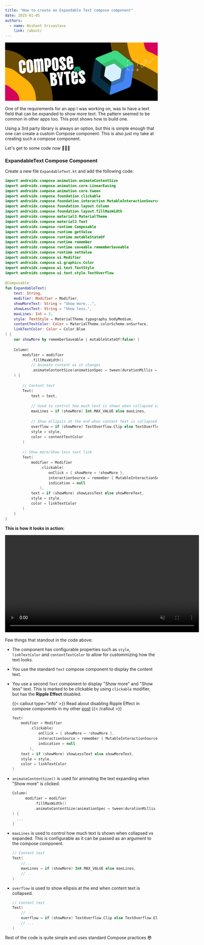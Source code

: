 ```yaml
---
title: "How to create an Expandable Text compose component"
date: 2025-01-05
authors:
  - name: Nishant Srivastava
    link: /about/
---
```


![Banner](../header.jpg)

<!--Short abstract goes here-->

One of the requirements for an app I was working on, was to have a text field that can be expanded to show more text. The pattern seemed to be common in other apps too. This post shows how to build one.

<!--more-->

Using a 3rd party library is always an option, but this is simple enough that one can create a custom Compose component. This is also just my take at creating such a compose component.

Let's get to some code now 👨🏻‍💻

### ExpandableText Compose Component

Create a new file `ExpandableText.kt` and add the following code:

```kt {filename="ExpandableText.kt"}
import androidx.compose.animation.animateContentSize
import androidx.compose.animation.core.LinearEasing
import androidx.compose.animation.core.tween
import androidx.compose.foundation.clickable
import androidx.compose.foundation.interaction.MutableInteractionSource
import androidx.compose.foundation.layout.Column
import androidx.compose.foundation.layout.fillMaxWidth
import androidx.compose.material3.MaterialTheme
import androidx.compose.material3.Text
import androidx.compose.runtime.Composable
import androidx.compose.runtime.getValue
import androidx.compose.runtime.mutableStateOf
import androidx.compose.runtime.remember
import androidx.compose.runtime.saveable.rememberSaveable
import androidx.compose.runtime.setValue
import androidx.compose.ui.Modifier
import androidx.compose.ui.graphics.Color
import androidx.compose.ui.text.TextStyle
import androidx.compose.ui.text.style.TextOverflow

@Composable
fun ExpandableText(
    text: String,
    modifier: Modifier = Modifier,
    showMoreText: String = "Show more...",
    showLessText: String = "Show less.",
    maxLines: Int = 3,
    style: TextStyle = MaterialTheme.typography.bodyMedium,
    contentTextColor: Color = MaterialTheme.colorScheme.onSurface,
    linkTextColor: Color = Color.Blue
) {
    var showMore by rememberSaveable { mutableStateOf(false) }

    Column(
        modifier = modifier
            .fillMaxWidth()
            // Animate content as it changes
            .animateContentSize(animationSpec = tween(durationMillis = 150, easing = LinearEasing))
    ) {

        // Content text
        Text(
            text = text,

            // Used to control how much text is shown when collapsed vs expanded
            maxLines = if (showMore) Int.MAX_VALUE else maxLines,

            // Show ellipsis at the end when content text is collapsed
            overflow = if (showMore) TextOverflow.Clip else TextOverflow.Ellipsis,
            style = style,
            color = contentTextColor
        )

        // Show more/Show less text link
        Text(
            modifier = Modifier
                .clickable(
                    onClick = { showMore = !showMore },
                    interactionSource = remember { MutableInteractionSource() },
                    indication = null
                ),
            text = if (showMore) showLessText else showMoreText,
            style = style,
            color = linkTextColor
        )
    }
}
```

**This is how it looks in action:**

<video controls autoplay muted width=640 src="expandable_text_preview.webm"></video>

Few things that standout in the code above:

- The component has configurable properties such as `style`, `linkTextColor` and `contentTextColor` to allow for custommizing how the text looks.

- You use the standard `Text` compose component to display the content text.

- You use a second `Text` component to display "Show more" and "Show less" text. This is marked to be clickable by using `clickable` modifier, but has the **Ripple Effect** disabled.

  {{< callout type="info" >}}
  Read about disabling Ripple Effect in compose components in my other [post](../removing-ripple-effect-from-clickable-components/)
  {{< /callout >}}

  ```kt {hl_lines=[3,4,5,6,7]}
  Text(
      modifier = Modifier
          .clickable(
              onClick = { showMore = !showMore },
              interactionSource = remember { MutableInteractionSource() },
              indication = null
          ),
      text = if (showMore) showLessText else showMoreText,
      style = style,
      color = linkTextColor
  )
  ```

- `animateContentSize()` is used for animating the text expanding when "Show more" is clicked.

  ```kt {hl_lines=[4]}
  Column(
        modifier = modifier
            .fillMaxWidth()
            .animateContentSize(animationSpec = tween(durationMillis = 150, easing = LinearEasing))
  ) {
    ...
  }
  ```

- `maxLines` is used to control how much text is shown when collapsed vs expanded. This is configurable as it can be passed as an argument to the compose component.

  ```kt {hl_lines=[4]}
  // Content text
  Text(
      // ..
      maxLines = if (showMore) Int.MAX_VALUE else maxLines,
      // ..
  )
  ```

- `overflow` is used to show ellipsis at the end when content text is collapsed.

  ```kt {hl_lines=[4]}
  // Content text
  Text(
      // ...
      overflow = if (showMore) TextOverflow.Clip else TextOverflow.Ellipsis,
      // ...
  )

  ```

Rest of the code is quite simple and uses standard Compose practices 😎
